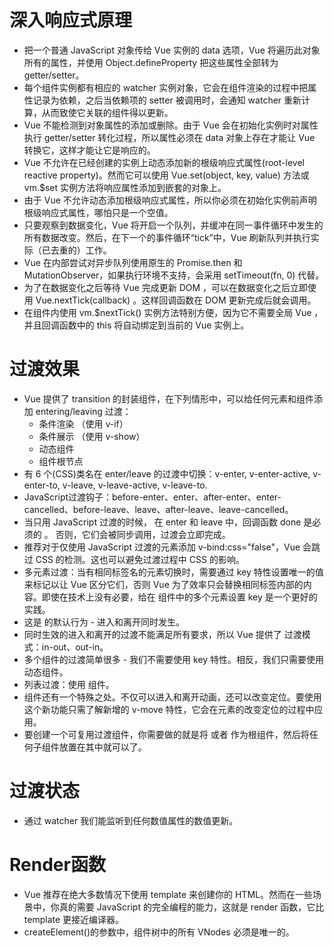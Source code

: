 # 深入响应式原理
- 把一个普通 JavaScript 对象传给 Vue 实例的 data 选项，Vue 将遍历此对象所有的属性，并使用 Object.defineProperty 把这些属性全部转为 getter/setter。
- 每个组件实例都有相应的 watcher 实例对象，它会在组件渲染的过程中把属性记录为依赖，之后当依赖项的 setter 被调用时，会通知 watcher 重新计算，从而致使它关联的组件得以更新。
- Vue 不能检测到对象属性的添加或删除。由于 Vue 会在初始化实例时对属性执行 getter/setter 转化过程，所以属性必须在 data 对象上存在才能让 Vue 转换它，这样才能让它是响应的。
- Vue 不允许在已经创建的实例上动态添加新的根级响应式属性(root-level reactive property)。然而它可以使用 Vue.set(object, key, value) 方法或 vm.$set 实例方法将响应属性添加到嵌套的对象上。
- 由于 Vue 不允许动态添加根级响应式属性，所以你必须在初始化实例前声明根级响应式属性，哪怕只是一个空值。
- 只要观察到数据变化，Vue 将开启一个队列，并缓冲在同一事件循环中发生的所有数据改变。然后，在下一个的事件循环“tick”中，Vue 刷新队列并执行实际（已去重的）工作。
- Vue 在内部尝试对异步队列使用原生的 Promise.then 和 MutationObserver，如果执行环境不支持，会采用 setTimeout(fn, 0) 代替。
- 为了在数据变化之后等待 Vue 完成更新 DOM ，可以在数据变化之后立即使用 Vue.nextTick(callback) 。这样回调函数在 DOM 更新完成后就会调用。
- 在组件内使用 vm.$nextTick() 实例方法特别方便，因为它不需要全局 Vue ，并且回调函数中的 this 将自动绑定到当前的 Vue 实例上。

# 过渡效果
- Vue 提供了 transition 的封装组件，在下列情形中，可以给任何元素和组件添加 entering/leaving 过渡：
    * 条件渲染 （使用 v-if）
    * 条件展示 （使用 v-show）
    * 动态组件
    * 组件根节点
- 有 6 个(CSS)类名在 enter/leave 的过渡中切换：v-enter, v-enter-active, v-enter-to, v-leave, v-leave-active, v-leave-to.
- JavaScript过渡钩子：before-enter、enter、after-enter、enter-cancelled、before-leave、leave、after-leave、leave-cancelled。
- 当只用 JavaScript 过渡的时候， 在 enter 和 leave 中，回调函数 done 是必须的 。 否则，它们会被同步调用，过渡会立即完成。
- 推荐对于仅使用 JavaScript 过渡的元素添加 v-bind:css="false"，Vue 会跳过 CSS 的检测。这也可以避免过渡过程中 CSS 的影响。
- 多元素过渡：当有相同标签名的元素切换时，需要通过 key 特性设置唯一的值来标记以让 Vue 区分它们，否则 Vue 为了效率只会替换相同标签内部的内容。即使在技术上没有必要，给在 <transition> 组件中的多个元素设置 key 是一个更好的实践。
- 这是 <transition> 的默认行为 - 进入和离开同时发生。
- 同时生效的进入和离开的过渡不能满足所有要求，所以 Vue 提供了 过渡模式：in-out、out-in。
- 多个组件的过渡简单很多 - 我们不需要使用 key 特性。相反，我们只需要使用动态组件。
- 列表过渡：使用 <transition-group> 组件。
- <transition-group> 组件还有一个特殊之处。不仅可以进入和离开动画，还可以改变定位。要使用这个新功能只需了解新增的 v-move 特性，它会在元素的改变定位的过程中应用。
- 要创建一个可复用过渡组件，你需要做的就是将 <transition> 或者 <transition-group> 作为根组件，然后将任何子组件放置在其中就可以了。

# 过渡状态
- 通过 watcher 我们能监听到任何数值属性的数值更新。

# Render函数
- Vue 推荐在绝大多数情况下使用 template 来创建你的 HTML。然而在一些场景中，你真的需要 JavaScript 的完全编程的能力，这就是 render 函数，它比 template 更接近编译器。
- createElement()的参数中，组件树中的所有 VNodes 必须是唯一的。
